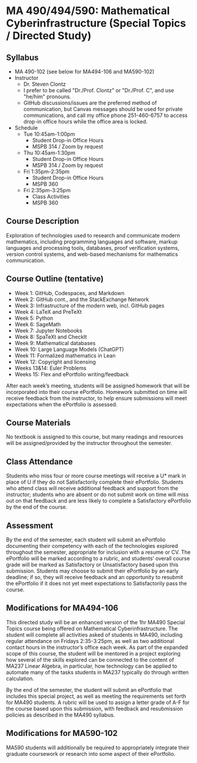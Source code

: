 # MA 490/494/590: Mathematical Cyberinfrastructure (Special Topics / Directed Study)

## Syllabus

- MA 490-102 (see below for MA494-106 and MA590-102)
- Instructor
    - Dr. Steven Clontz
    - I prefer to be called "Dr./Prof. Clontz" or "Dr./Prof. C", and use "he/him" pronouns.
    - GitHub discussions/issues are the preferred method of communication, but Canvas messages should
      be used for private communications, and call my office phone 251-460-6757
      to access drop-in office hours while the office area is locked.
- Schedule
    - Tue 10:45am-1:00pm
        - Student Drop-in Office Hours
        - MSPB 314 / Zoom by request
    - Thu 10:45am-1:30pm
        - Student Drop-in Office Hours
        - MSPB 314 / Zoom by request
    - Fri 1:35pm-2:35pm
        - Student Drop-in Office Hours
        - MSPB 360
    - Fri 2:35pm-3:25pm
        - Class Activities
        - MSPB 360

## Course Description

Exploration of technologies used to research and communicate modern mathematics, including programming languages and software,
markup languages and processing tools, databases, proof verification systems, version control systems, and web-based mechanisms
for mathematics communication.

## Course Outline (tentative)

- Week 1: GitHub, Codespaces, and Markdown
- Week 2: GitHub cont., and the StackExchange Network
- Week 3: Infrastructure of the modern web, incl. GitHub pages
- Week 4: LaTeX and PreTeXt
- Week 5: Python
- Week 6: SageMath
- Week 7: Jupyter Notebooks
- Week 8: SpaTeXt and CheckIt
- Week 9: Mathematical databases
- Week 10: Large Language Models (ChatGPT)
- Week 11: Formalized mathematics in Lean
- Week 12: Copyright and licensing
- Weeks 13&14: Euler Problems
- Weeks 15: Flex and ePortfolio writing/feedback

After each week’s meeting, students will be assigned homework that will be incorporated into their course ePortfolio. Homework submitted on time will receive feedback from the instructor, to help ensure submissions will meet expectations when the ePortfolio is assessed.

## Course Materials

No textbook is assigned to this course, but many readings and resources will be assigned/provided by the instructor throughout the semester.

## Class Attendance

Students who miss four or more course meetings will receive a U* mark in place of U if they do not Satisfactorily complete their ePortfolio. Students who attend class will receive additional feedback and support from the instructor; students who are absent or do not submit work on time will miss out on that feedback and are less likely to complete a Satisfactory ePortfolio by the end of the course.

## Assessment

By the end of the semester, each student will submit an ePortfolio documenting their competency with each of the technologies explored throughout the semester, appropriate for inclusion with a resume or CV. The ePortfolio will be marked according to a rubric, and students’ overall course grade will be marked as Satisfactory or Unsatisfactory based upon this submission. Students may choose to submit their ePortfolio by an early deadline; if so, they will receive feedback and an opportunity to resubmit the ePortfolio if it does not yet meet expectations to Satisfactorily pass the course.

## Modifications for MA494-106

This directed study will be an enhanced version of the 1hr MA490 Special Topics course being offered on Mathematical Cyberinfrastructure. The student will complete all activities asked of students in MA490, including regular attendance on Fridays 2:35-3:25pm, as well as two additional contact hours in the instructor’s office each week. As part of the expanded scope of this course, the student will be mentored in a project exploring how several of the skills explored can be connected to the content of MA237 Linear Algebra, in particular, how technology can be applied to automate many of the tasks students in MA237 typically do through written calculation.

By the end of the semester, the student will submit an ePortfolio that includes this special project, as well as meeting the requirements set forth for MA490 students. A rubric will be used to assign a letter grade of A-F for the course based upon this submission, with feedback and resubmission policies as described in the MA490 syllabus.

## Modifications for MA590-102

MA590 students will additionally be required to appropriately integrate their graduate coursework or research into some aspect of their ePortfolio.
